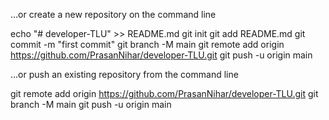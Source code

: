 …or create a new repository on the command line

echo "# developer-TLU" >> README.md
git init
git add README.md
git commit -m "first commit"
git branch -M main
git remote add origin https://github.com/PrasanNihar/developer-TLU.git
git push -u origin main

…or push an existing repository from the command line

git remote add origin https://github.com/PrasanNihar/developer-TLU.git
git branch -M main
git push -u origin main
